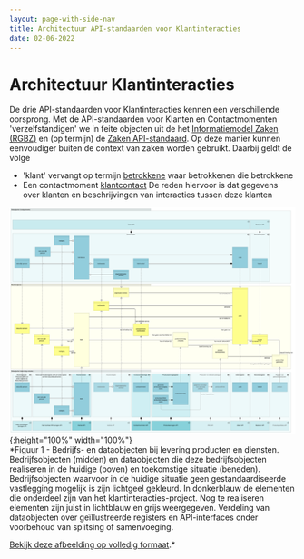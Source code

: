 ```yaml
---
layout: page-with-side-nav
title: Architectuur API-standaarden voor Klantinteracties
date: 02-06-2022
---
```

# Architectuur Klantinteracties
De drie API-standaarden voor Klantinteracties kennen een verschillende oorsprong. Met de API-standaarden voor Klanten en Contactmomenten 'verzelfstandigen' we in feite objecten uit de het [Informatiemodel Zaken (RGBZ)](https://www.gemmaonline.nl/index.php/RGBZ_2.0_in_ontwikkeling) en (op termijn) de [Zaken API-standaard](https://vng-realisatie.github.io/gemma-zaken/standaard/zaken/index). Op deze manier kunnen eenvoudiger buiten de context van zaken worden gebruikt. Daarbij geldt de volge
- 'klant' vervangt op termijn [betrokkene](https://www.gemmaonline.nl/index.php/Rgbz_2.0/doc/objecttype/betrokkene) waar betrokkenen die betrokkene
- Een contactmoment [klantcontact](https://www.gemmaonline.nl/index.php/Rgbz_2.0/doc/objecttype/klantcontact)
De reden hiervoor is dat gegevens over klanten en beschrijvingen van interacties tussen deze klanten

![Bedrijfs- en dataobjecten bij levering producten en diensten](./assets/objecten-bij-levering-producten-en-diensten.svg){:height="100%" width="100%"}<br>
*Figuur 1 - Bedrijfs- en dataobjecten bij levering producten en diensten. Bedrijfsobjecten (midden) en dataobjecten die deze bedrijfsobjecten realiseren in de huidige (boven) en toekomstige situatie (beneden). Bedrijfsobjecten waarvoor in de huidige situatie geen gestandaardiseerde vastlegging mogelijk is zijn lichtgeel gekleurd. In donkerblauw de elementen die onderdeel zijn van het klantinteracties-project. Nog te realiseren elementen zijn juist in lichtblauw en grijs weergegeven. Verdeling van dataobjecten over geïllustreerde registers en API-interfaces onder voorbehoud van splitsing of samenvoeging.

[Bekijk deze afbeelding op volledig formaat](./assets/objecten-bij-levering-producten-en-diensten.png).*
